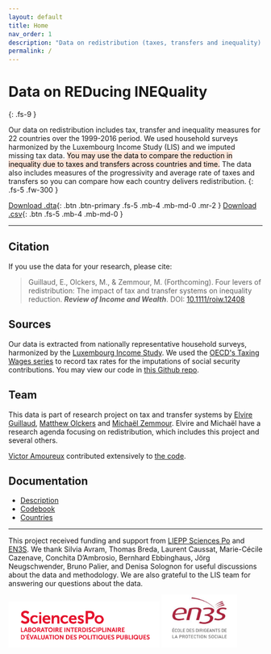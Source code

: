 ```yaml
---
layout: default
title: Home
nav_order: 1
description: "Data on redistribution (taxes, transfers and inequality) for social science researchers."
permalink: /
---
```


# Data on REDucing INEQuality
{: .fs-9 }



Our data on redistribution includes tax, transfer and inequality measures for 22 countries over the 1999-2016 period. We used household surveys harmonized by the Luxembourg Income Study (LIS) and we imputed missing tax data. <mark style="background-color: #FEE5D9">You may use the data to compare the reduction in inequality due to taxes and transfers across countries and time.</mark> The data also includes measures of the progressivity and average rate of taxes and transfers so you can compare how each country delivers redistribution.
{: .fs-5 .fw-300 }

[Download .dta](public_data/redistribution_data.dta){: .btn .btn-primary .fs-5 .mb-4 .mb-md-0 .mr-2 } [Download .csv](public_data/redistribution_data.csv){: .btn .fs-5 .mb-4 .mb-md-0 }

---

<div class="chart-container">
<canvas id="Chart1"></canvas>
</div>
<script src="https://cdn.jsdelivr.net/npm/chart.js@2.8.0"></script>
<script>
var ctx = document.getElementById('Chart1').getContext('2d');
var Chart1 = new Chart(ctx, {
    type: 'bar',
    data: {
        labels: ['Sweden','Finland','Germany','Denmark','United Kingdom','France','Greece','Austria','Ireland','Netherlands','Czech Republic','Norway','Luxembourg','Spain','Estonia','Italy','Slovak Republic','Canada','Australia','Iceland','Israel','United States'],
        datasets: [{
                    label: 'Pensions',
                    data:[0.1209,0.1245,0.1298,0.1340,0.0916,0.1076,0.1629,0.1265,0.0528,0.1158,0.1195,0.1158,0.1190,0.1044,0.0991,0.0927,0.0986,0.0753,0.0648,0.0721,0.0602,0.0666],
                    backgroundColor:'rgba(217,217,217, 0.8)',
                    borderColor:'rgba(217,217,217, 1)',
                    hoverBackgroundColor:'rgba(254,224,210, 1)',
                    hoverBorderColor:'rgba(254,224,210, 1)',                    
                    borderWidth: 1},
                    {label: 'Transfers',
                    data:[0.0556,0.0480,0.0364,0.0580,0.0841,0.0424,0.0127,0.0339,0.0970,0.0386,0.0208,0.0316,0.0400,0.0329,0.0121,0.0103,0.0190,0.0429,0.0451,0.0328,0.0327,0.0217],
                    backgroundColor:'rgba(189, 189, 189, 0.8)',
                    borderColor:'rgba(189, 189, 189, 1)',
                    hoverBackgroundColor:'rgba(252,146,114, 1)',
                    hoverBorderColor:'rgba(252,146,114, 1)',
                    borderWidth: 1},
                    {label: 'Tax',
                    data:[0.0630,0.0614,0.0647,0.0356,0.0494,0.0723,0.0449,0.0517,0.0609,0.0549,0.0633,0.0534,0.0386,0.0416,0.0583,0.0657,0.0397,0.0366,0.0425,0.0448,0.0470,0.0462],
                    backgroundColor:'rgba(99, 99, 99, 0.8)',
                    borderColor:'rgba(99, 99, 99, 1)',
                    hoverBackgroundColor:'rgba(222,45,38, 1)',
                    hoverBorderColor:'rgba(222,45,38, 1)',
                    borderWidth: 1}]
    },
    options: {
        scales: {
            xAxes: [{
              stacked: true
              }],
            yAxes: [{
                scaleLabel: {display: true, labelString: 'Reduction of inequality (Gini points)'},
                ticks: {
                    beginAtZero: true
                },
                stacked: true
            }]
        }
    }
});
</script>

## Citation

If you use the data for your research, please cite:

> Guillaud, E., Olckers, M., & Zemmour, M. (Forthcoming). Four levers of redistribution: The impact of tax and transfer systems on inequality reduction. ***Review of Income and Wealth***. DOI: [10.1111/roiw.12408
](https://rdcu.be/bgJQs)

## Sources

Our data is extracted from nationally representative household surveys, harmonized by the [Luxembourg Income Study](https://www.lisdatacenter.org). We used the [OECD's Taxing Wages series](https://www.oecd.org/tax/taxing-wages-20725124.htm) to record tax rates for the imputations of social security contributions. You may view our code in [this Github repo](https://github.com/matthewolckers/lis-tax-transfer).

## Team

This data is part of research project on tax and transfer systems by [Elvire Guillaud](https://sites.google.com/site/elvireguillaud/), [Matthew Olckers](http://www.matthewolckers.com/) and [Michaël Zemmour](https://sites.google.com/site/mzemmour/home). Elvire and Michaël have a research agenda focusing on redistribution, which includes this project and several others.

[Victor Amoureux](https://fr.linkedin.com/in/victor-amoureux-54579194) contributed extensively to [the code](https://github.com/matthewolckers/lis-tax-transfer).


## Documentation

- [Description](description.md)
- [Codebook](codebook.md)
- [Countries](countries.md)

---

This project received funding and support from [LIEPP Sciences Po](https://www.sciencespo.fr/liepp/en) and [EN3S](https://en3s.fr/en/). We thank Silvia Avram, Thomas Breda, Laurent Caussat, Marie-Cécile Cazenave, Conchita D’Ambrosio, Bernhard Ebbinghaus, Jörg Neugschwender, Bruno Palier, and Denisa Solognon for useful discussions about the data and methodology. We are also grateful to the LIS team for answering our questions about the data.

<img src="assets/img/liepp.png" alt="LIEPP" title="Sciences Po, Le Laboratoire Interdisciplinaire d'Evaluation des Politiques Publiques" width="300"/> <img src="assets/img/en3s-web.jpg" alt="EN3S" title="L'Ecole nationale supérieure de Sécurité sociale" width="150"  />
